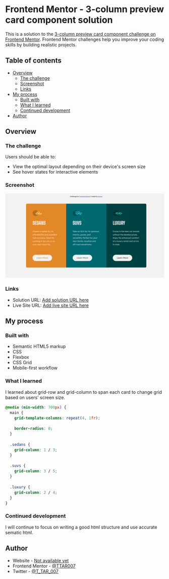 # Frontend Mentor - 3-column preview card component solution

This is a solution to the [3-column preview card component challenge on Frontend Mentor](https://www.frontendmentor.io/challenges/3column-preview-card-component-pH92eAR2-). Frontend Mentor challenges help you improve your coding skills by building realistic projects.

## Table of contents

- [Overview](#overview)
  - [The challenge](#the-challenge)
  - [Screenshot](#screenshot)
  - [Links](#links)
- [My process](#my-process)
  - [Built with](#built-with)
  - [What I learned](#what-i-learned)
  - [Continued development](#continued-development)
- [Author](#author)

## Overview

### The challenge

Users should be able to:

- View the optimal layout depending on their device's screen size
- See hover states for interactive elements

### Screenshot

![](images/finished_screenshot.png)

### Links

- Solution URL: [Add solution URL here](https://your-solution-url.com)
- Live Site URL: [Add live site URL here](https://your-live-site-url.com)

## My process

### Built with

- Semantic HTML5 markup
- CSS
- Flexbox
- CSS Grid
- Mobile-first workflow

### What I learned

I learned about grid-row and grid-column to span each card to change grid based on users' screen size.

```css
@media (min-width: 700px) {
  main {
    grid-template-columns: repeat(4, 1fr);

    border-radius: 0;
  }

  .sedans {
    grid-column: 1 / 3;
  }

  .suvs {
    grid-column: 3 / 5;
  }

  .luxury {
    grid-column: 2 / 4;
  }
}
```

### Continued development

I will continue to focus on writing a good html structure and use accurate sematic html.

## Author

- Website - [Not available yet]()
- Frontend Mentor - [@TTAR007](https://www.frontendmentor.io/profile/TTAR007)
- Twitter - [@T_TAR_007](https://x.com/T_TAR_007)
